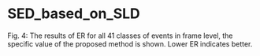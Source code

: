 # SED_based_on_SLD

Fig. 4: The results of ER for all 41 classes of events in frame level, the specific value of the proposed method is shown. Lower ER indicates better.
